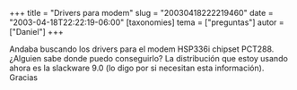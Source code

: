 +++
title = "Drivers para modem"
slug = "20030418222219460"
date = "2003-04-18T22:22:19-06:00"
[taxonomies]
tema = ["preguntas"]
autor = ["Daniel"]
+++

Andaba buscando los drivers para el modem HSP336i chipset PCT288.
¿Alguien sabe donde puedo conseguirlo? La distribución que estoy usando
ahora es la slackware 9.0 (lo digo por si necesitan esta información).
Gracias

